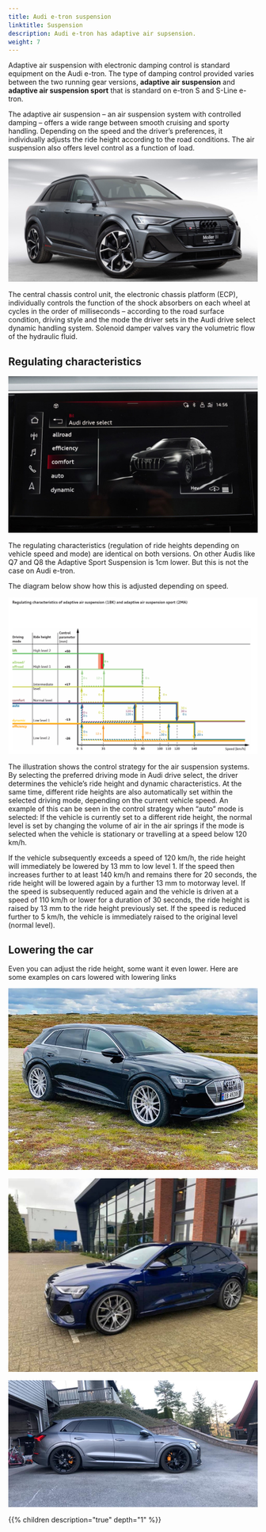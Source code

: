 ```yaml
---
title: Audi e-tron suspension
linktitle: Suspension 
description: Audi e-tron has adaptive air supsension.
weight: 7
---
```


Adaptive air suspension with electronic damping control is standard equipment on the Audi e-tron. The type of damping control provided varies between the two running gear versions,
**adaptive air suspension** and **adaptive air suspension sport** that is standard on e-tron S and S-Line e-tron.

The adaptive air suspension – an air suspension system with controlled damping – offers a wide range between smooth cruising and sporty handling.
Depending on the speed and the driver’s preferences, it individually adjusts the ride height according to the road conditions.
The air suspension also offers level control as a function of load.

![Adaptive air suspension sport](adaptaiveairsuspensionsport.jpg "Audi e-tron S with adaptive air suspension sport")

The central chassis control unit, the electronic chassis platform (ECP), individually controls the function of the shock absorbers on each wheel at
cycles in the order of milliseconds – according to the road surface condition, driving style and the mode the driver sets in the Audi drive select dynamic handling system.
Solenoid damper valves vary the volumetric flow of the hydraulic fluid.

## Regulating characteristics

![Audi drive select](audidriveselect.png "Audi Drive Select options adjust ride heights")

The regulating characteristics (regulation of ride heights depending on vehicle speed and mode) are identical on both versions.
On other Audis like Q7 and Q8 the Adaptive Sport Suspension is 1cm lower. But this is not the case on Audi e-tron.

The diagram below show how this is adjusted depending on speed.

![Suspension modes](suspensionmode.png "Adjustment of adaptive air suspension in different modes")

The illustration shows the control strategy for the air suspension systems. By selecting the preferred driving mode in Audi drive select, the driver determines the vehicle’s ride height and dynamic characteristics.
At the same time, different ride heights are also automatically set within the selected driving mode, depending on the current vehicle speed. An example of this can be seen in the control strategy when “auto” mode is selected:
If the vehicle is currently set to a different ride height, the normal level is set by changing the volume of air in the air springs if the mode is selected when the vehicle is stationary or travelling at a speed below 120 km/h.

If the vehicle subsequently exceeds a speed of 120 km/h, the ride height will immediately be lowered by 13 mm to low level 1. If the speed then increases further to at least 140 km/h and remains there for 20 seconds, the ride height will
be lowered again by a further 13 mm to motorway level. If the speed is subsequently reduced again and the vehicle is driven at a speed of 110 km/h or lower for a duration of 30 seconds,
the ride height is raised by 13 mm to the ride height previously set. If the speed is reduced further to 5 km/h, the vehicle is immediately raised to the original level (normal level).

## Lowering the car

Even you can adjust the ride height, some want it even lower. Here are some examples on cars lowered with lowering links

![Lowered car](lowering1.jpg "Lowered e-tron with 3 cm")

![Lowered car](lowering2.jpg "Lowered e-tron with 3 cm")

![Lowered car](lowering3.jpg "Lowered e-tron in Show mode")

{{% children description="true" depth="1" %}}